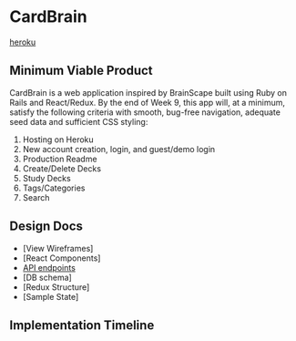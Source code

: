 # CardBrain
[heroku](http://www.herokuapp.com)
## Minimum Viable Product
CardBrain is a web application inspired by BrainScape built using Ruby on Rails and React/Redux. By the end of Week 9, this app will, at a minimum, satisfy the following criteria with smooth, bug-free navigation, adequate seed data and sufficient CSS styling:
1. Hosting on Heroku
2. New account creation, login, and guest/demo login
3. Production Readme
4. Create/Delete Decks
5. Study Decks
6. Tags/Categories
7. Search
## Design Docs
* [View Wireframes]
* [React Components]
* [API endpoints](api-endpoints.md)
* [DB schema]
* [Redux Structure]
* [Sample State]
## Implementation Timeline
